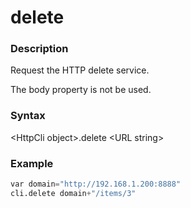 # delete

### Description

Request the HTTP delete service. 

The body property is not be used.

### Syntax

&lt;HttpCli object&gt;.delete &lt;URL string&gt;

### Example

```python
var domain="http://192.168.1.200:8888"
cli.delete domain+"/items/3"
```

